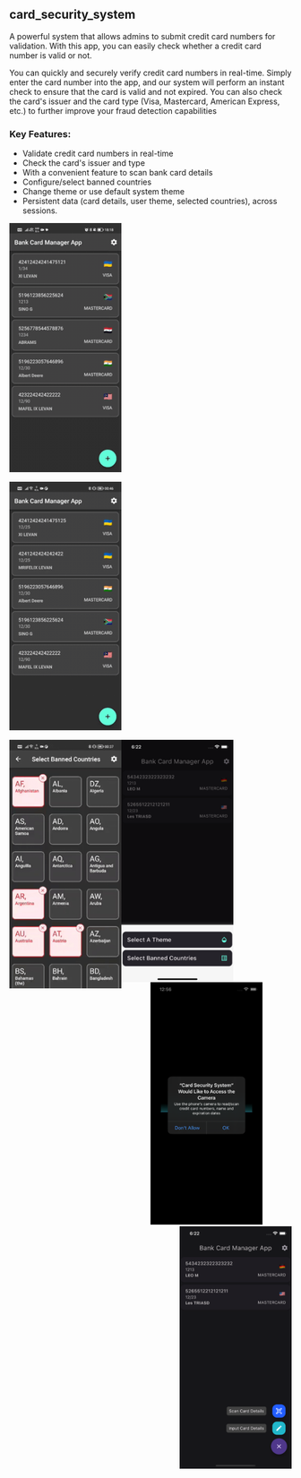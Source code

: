 ## card_security_system

A powerful system that allows admins to submit credit card numbers for validation. With this app, you can easily check whether a credit card number is valid or not.

You can quickly and securely verify credit card numbers in real-time. Simply enter the card number into the app, and our system will perform an instant check to ensure that the card is valid and not expired. You can also check the card's issuer and the card type (Visa, Mastercard, American Express, etc.) to further improve your fraud detection capabilities

### Key Features:

- Validate credit card numbers in real-time
- Check the card's issuer and type
- With a convenient feature to scan bank card details
- Configure/select banned countries
- Change theme or use default system theme
- Persistent data (card details, user theme, selected countries), across sessions.

<p align="center">
<div style="width:200px;">

![](./assets/change-theme.gif)

</div>
<div style="width:200px;">

![](./assets/swipe-delete-update.gif)

</div>
<div style="width:200px;">
    <img width="200" src="./assets/select-banned-countriers.gif" align="left">
</div>

</p>
<p align="center">
      <img width="200" src="./assets/settings.png" align="left">
      <img width="200" src="./assets/use_camera.png">
      <img width="200" src="./assets/more-options.png" align="right">
</p>
